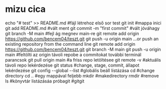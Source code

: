# mizu cica
echo "# test" >> README.md #fájl létrehoz első sor test
git init #mappa inici
git add README.md #vált ment
git commit -m "first commit" #vált jóváhagy
git branch -M main #fejl ág megnev main-re
git remote add origin https://github.com/bencem04/teszt.git
git push -u origin main
…or push an existing repository from the command line
git remote add origin https://github.com/bencem04/teszt.git
git branch -M main
git push -u origin main #feltölti az origin távoli repobe a commitokat
további terminál parancsok
git pull origin main #a friss repo letöltésee
git remote -v #aktuális távoli repo lekérdezése
git status #change, stage, commit, állapot lekérdezése
git config --global --list #globális beáll lístázása
cd #change directory
cd .. #egy mappával feljebb
mkdir <directoryname> #makedirectory
rmdir <dn> #remove
ls #könyvtár listázásáa
próbagit #gitgit 